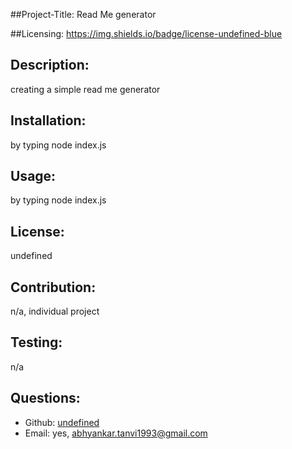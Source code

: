 ##Project-Title: Read Me generator

##Licensing:
https://img.shields.io/badge/license-undefined-blue

## Description:
  creating a simple read me generator

## Installation:
  by typing node index.js

## Usage:
  by typing node index.js

## License:
undefined

## Contribution:
n/a, individual project

## Testing:
n/a

## Questions:
  - Github: [undefined](https://github.com/undefined)
  - Email: yes, abhyankar.tanvi1993@gmail.com 